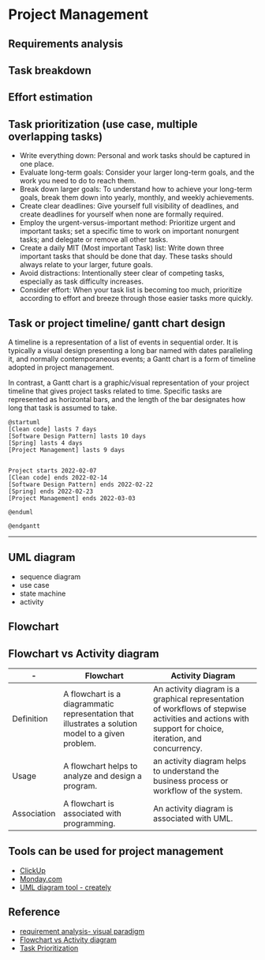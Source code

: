 # Project Management
## Requirements analysis
## Task breakdown
## Effort estimation

## Task prioritization (use case, multiple overlapping tasks)

- Write everything down: Personal and work tasks should be captured in one place.
- Evaluate long-term goals: Consider your larger long-term goals, and the work you need to do to reach them. 
- Break down larger goals: To understand how to achieve your long-term goals, break them down into yearly, monthly, and weekly achievements. 
- Create clear deadlines: Give yourself full visibility of deadlines, and create deadlines for yourself when none are formally required. 
- Employ the urgent-versus-important method: Prioritize urgent and important tasks; set a specific time to work on important nonurgent tasks; and delegate or remove all other tasks. 
- Create a daily MIT (Most important Task) list: Write down three important tasks that should be done that day. These tasks should always relate to your larger, future goals. 
- Avoid distractions: Intentionally steer clear of competing tasks, especially as task difficulty increases. 
- Consider effort: When your task list is becoming too much, prioritize according to effort and breeze through those easier tasks more quickly.

## Task or project timeline/ gantt chart design

A timeline is a representation of a list of events in sequential order. It is typically a visual design presenting a long bar named with dates paralleling it, and normally contemporaneous events; a Gantt chart is a form of timeline adopted in project management.

In contrast, a Gantt chart is a graphic/visual representation of your project timeline that gives project tasks related to time. Specific tasks are represented as horizontal bars, and the length of the bar designates how long that task is assumed to take.

```plantuml
@startuml
[Clean code] lasts 7 days
[Software Design Pattern] lasts 10 days
[Spring] lasts 4 days
[Project Management] lasts 9 days


Project starts 2022-02-07
[Clean code] ends 2022-02-14
[Software Design Pattern] ends 2022-02-22
[Spring] ends 2022-02-23
[Project Management] ends 2022-03-03

@enduml

@endgantt
```
-------------------------

## UML diagram
- sequence diagram 
- use case
- state machine
- activity
## Flowchart



## Flowchart vs Activity diagram
|-| Flowchart | Activity Diagram |
|-|------------------|------------------|
|Definition| A flowchart is a diagrammatic representation that illustrates a solution model to a given problem.|An activity diagram is a graphical representation of workflows of stepwise activities and actions with support for choice, iteration, and concurrency.|
|Usage|A flowchart helps to analyze and design a program. | an activity diagram helps to understand the business process or workflow of the system. |
|Association|A flowchart is associated with programming.| An activity diagram is associated with UML.|

## Tools can be used for project management
- [ClickUp](https://clickup.com/blog/)
- [Monday.com](https://monday.com/)
- [UML diagram tool - creately](https://creately.com/lp/uml-diagram-tool/)


## Reference
- [requirement analysis- visual paradigm](https://www.visual-paradigm.com/guide/requirements-gathering/requirement-analysis-techniques/#:~:text=Requirement%20Analysis%2C%20also%20known%20as,requirements%20gathering%20or%20requirements%20capturing.)
- [Flowchart vs Activity diagram](https://pediaa.com/what-is-the-difference-between-activity-diagram-and-flowchart/)
- [Task Prioritization](https://www.wework.com/ideas/professional-development/creativity-culture/how-to-prioritize-work#:~:text=Thoughtful%20prioritization%20typically%20involves%20creating,tasks%20for%20urgent%20must%2Ddos.)
